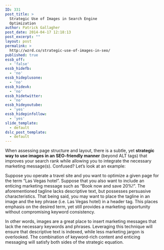 ```yaml
---
ID: 331
post_title: >
  Strategic Use of Images in Search Engine
  Optimization
author: Patrick Gallagher
post_date: 2014-04-17 12:18:13
post_excerpt: ""
layout: post
permalink: >
  http://wzrd.co/strategic-use-of-images-in-seo/
published: true
essb_off:
  - 'false'
essb_hidefb:
  - 'no'
essb_hideplusone:
  - 'no'
essb_hidevk:
  - 'no'
essb_hidetwitter:
  - 'no'
essb_hideyoutube:
  - 'yes'
essb_hidepinfollow:
  - 'yes'
slide_template:
  - default
dslc_post_template:
  - default
---
```

When assessing page structure and layout, there is a subtle, yet <strong>strategic way to use images in an SEO-friendly manner</strong> (beyond ALT tags) that improves your search rank while allowing you to integrate the necessary marketing message(s). Confused? Let’s look at an example:

Suppose you operate a travel site and you want to optimize a given page for the term “Las Vegas hotel”. Suppose that you also want to include an enticing marketing message such as “Book now and save 20%!”. The aforementioned tagline lacks descriptive text, but possesses persuasive characteristics. That being said, you may want to place the tagline in an image and the key phrase (i.e. Las Vegas hotel) in a header tag. This places emphasis on the desired term, yet still provides a marketing opportunity without compromising keyword consistency.

In other words, images are a great place to insert marketing messages that lack the necessary keywords and phrases. Leveraging this technique will ensure that descriptive text is indexed, while less marketing jargon is overlooked. The combination of keyword-rich content and enticing messaging will satisfy both sides of the strategic equation.